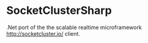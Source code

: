 # SocketClusterSharp
.Net port of the the scalable realtime microframework http://socketcluster.io/ client.

